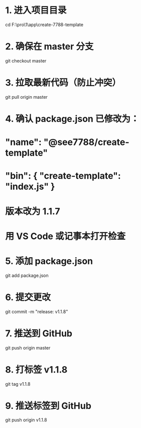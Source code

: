 # 1. 进入项目目录
cd F:\pro\1\app\create-7788-template

# 2. 确保在 master 分支
git checkout master

# 3. 拉取最新代码（防止冲突）
git pull origin master

# 4. 确认 package.json 已修改为：
#    "name": "@see7788/create-template"
#    "bin": { "create-template": "index.js" }
#    版本改为 1.1.7
#    用 VS Code 或记事本打开检查

# 5. 添加 package.json
git add package.json

# 6. 提交更改
git commit -m "release: v1.1.8"

# 7. 推送到 GitHub
git push origin master

# 8. 打标签 v1.1.8
git tag v1.1.8

# 9. 推送标签到 GitHub
git push origin v1.1.8
